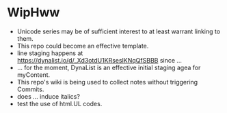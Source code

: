 # WipHww

* Unicode series may be of sufficient interest to at least warrant linking to them.
* This repo could become an effective template.
* line staging happens at https://dynalist.io/d/_Xd3otdU1KRsesIKNqQfSBBB since ...
* ... for the moment, DynaList is an effective initial staging agea for myContent.
* This repo's wiki is being used to collect notes without triggering Commits.
* does ... induce italics? 
* test the use of html.UL codes.
